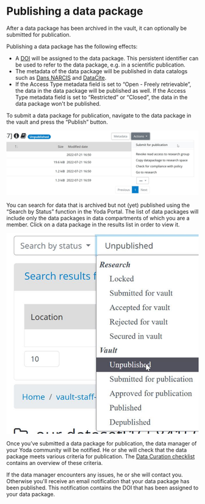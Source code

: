 # Publishing a data package

After a data package has been archived in the vault, it can optionally be submitted for publication.

Publishing a data package has the following effects:

- A [DOI](https://www.doi.org/) will be assigned to the data package. This persistent identifier can be used to refer to the data package, e.g. in a scientific publication.
- The metadata of the data package will be published in data catalogs such as [Dans NARCIS](https://www.narcis.nl/?Language=nl) and [DataCite](https://search.datacite.org/).
- If the Access Type metadata field is set to &ldquo;Open - Freely retrievable&rdquo;, the data in the data package will be published as well. If the Access Type metadata field is set to &ldquo;Restricted&rdquo; or &ldquo;Closed&rdquo;, the data in the data package won't be published.

To submit a data package for publication, navigate to the data package in the vault and press the &ldquo;Publish&rdquo; button.

![SubmitforPublications](SubmitforPublications.JPG)

You can search for data that is archived but not (yet) published using the &ldquo;Search by Status&rdquo; function in the Yoda Portal.
The list of data packages will include only the data packages in data compartments of which you are a member.
Click on a data package in the results list in order to view it.

![Unpublished data packages](Unpublished-Packages.JPG)

Once you’ve submitted a data package for publication, the data manager of your Yoda community will be notified. He or
she will check that the data package meets various criteria for publication. The [Data Curation checklist](checklist_YODA_V5p.pdf)
contains an overview of these criteria.

If the data manager encounters any issues, he or she will contact you. Otherwise you'll receive an email notification that your data package has been
published. This notification contains the DOI that has been assigned to your data package.
